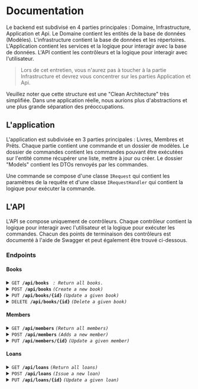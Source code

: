 # Documentation

Le backend est subdivisé en 4 parties principales : Domaine, Infrastructure, Application et Api. Le Domaine contient les entités de la base de données (Modèles). L'infrastructure contient la base de données et les répertoires. L'Application contient les services et la logique pour interagir avec la base de données. L'API contient les contrôleurs et la logique pour interagir avec l'utilisateur.

> Lors de cet entretien, vous n'aurez pas à toucher à la partie Infrastructure et devrez vous concentrer sur les parties Application et Api.

Veuillez noter que cette structure est une "Clean Architecture" très simplifiée. Dans une application réelle, nous aurions plus d'abstractions et une plus grande séparation des préoccupations.

## L'application

L'application est subdivisée en 3 parties principales : Livres, Membres et Prêts. Chaque partie contient une commande et un dossier de modèles. Le dossier de commandes contient les commandes pouvant être exécutées sur l'entité comme récupérer une liste, mettre à jour ou créer. Le dossier "Models" contient les DTOs renvoyés par les commandes.

Une commande se compose d'une classe `IRequest` qui contient les paramètres de la requête et d'une classe `IRequestHandler` qui contient la logique pour exécuter la commande.

## L'API

L'API se compose uniquement de contrôleurs. Chaque contrôleur contient la logique pour interagir avec l'utilisateur et la logique pour exécuter les commandes. Chacun des points de terminaison des contrôleurs est documenté à l'aide de Swagger et peut également être trouvé ci-dessous.

### Endpoints

#### Books

<details><summary><code>GET</code><code><b> /api/books</b></code> <code><i> : Return all books.</i></code></summary></details>
<details><summary><code>POST</code><code><b> /api/books</b></code> <code><i>(Create a new book)</i></code></summary></details>
<details><summary><code>PUT</code><code><b> /api/books/{id}</b></code> <code><i>(Update a given book)</i></code></summary></details>
<details><summary><code>DELETE</code><code><b> /api/books/{id}</b></code> <code><i>(Delete a given book)</i></code></summary></details>

#### Members

<details><summary><code>GET</code><code><b> /api/members</b></code> <code><i>(Return all members)</i></code></summary></details>
<details><summary><code>POST</code><code><b> /api/members</b></code> <code><i>(Adds a new member)</i></code></summary></details>
<details><summary><code>PUT</code><code><b> /api/members/{id}</b></code> <code><i>(Update a given member)</i></code></summary></details>

#### Loans

<details><summary><code>GET</code><code><b> /api/loans</b></code> <code><i>(Return all loans)</i></code></summary></details>
<details><summary><code>POST</code><code><b> /api/loans</b></code> <code><i>(Issue a new loan)</i></code></summary></details>
<details><summary><code>PUT</code><code><b> /api/loans/{id}</b></code> <code><i>(Update a given loan)</i></code></summary></details>
